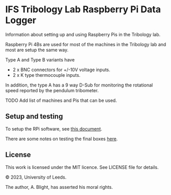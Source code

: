 # IFS Tribology Lab Raspberry Pi Data Logger

Information about setting up and using Raspberry Pis in the Tribology lab.

Raspberry Pi 4Bs are used for most of the machines in the Tribology lab and most are setup the same way.

Type A and Type B variants have

* 2 x BNC connectors for +/-10V voltage inputs.
* 2 x K type thermocouple inputs.

In addition, the type A has a 9 way D-Sub for monitoring the rotational speed reported by the pendulum tribometer.

TODO Add list of machines and Pis that can be used.

## Setup and testing

To setup the RPi software, see [this document](setup_rpi.md).

There are some notes on testing the final boxes [here](testing.md).

## License

This work is licensed under the MIT licence.  See LICENSE file for details.

© 2023, University of Leeds.

The author, A. Blight, has asserted his moral rights.
